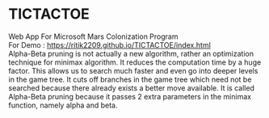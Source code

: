 # TICTACTOE
Web App For Microsoft Mars Colonization Program <br/>
For Demo : https://ritik2209.github.io/TICTACTOE/index.html <br/>
Alpha-Beta pruning is not actually a new algorithm, rather an optimization technique for minimax algorithm. It reduces the computation time by a huge factor. This allows us to search much faster and even go into deeper levels in the game tree. It cuts off branches in the game tree which need not be searched because there already exists a better move available. It is called Alpha-Beta pruning because it passes 2 extra parameters in the minimax function, namely alpha and beta.

